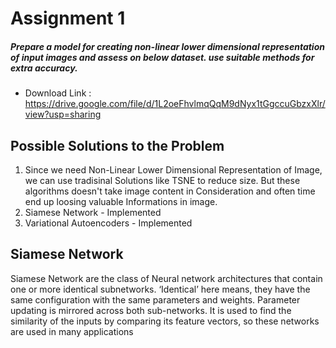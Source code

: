 # Assignment 1
##### Prepare a model for creating non-linear lower dimensional representation of input images and assess on below dataset. use suitable methods for extra accuracy.
* Download Link : https://drive.google.com/file/d/1L2oeFhvlmqQqM9dNyx1tGgccuGbzxXlr/view?usp=sharing

## Possible Solutions to the Problem

1. Since we need Non-Linear Lower Dimensional Representation of Image, we can use tradisinal Solutions like TSNE to reduce size. But these algorithms doesn't take image content in Consideration and often time end up loosing valuable Informations in image.
2. Siamese Network - Implemented
3. Variational Autoencoders - Implemented

## Siamese Network
Siamese Network are the class of Neural network architectures that contain one or more identical subnetworks. ‘Identical’ here means, they have the same configuration with the same parameters and weights. Parameter updating is mirrored across both sub-networks. It is used to find the similarity of the inputs by comparing its feature vectors, so these networks are used in many applications